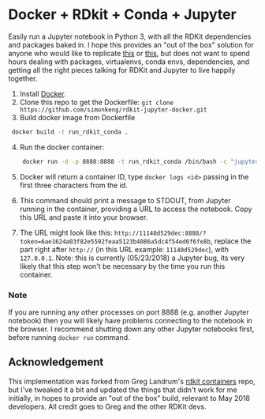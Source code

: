 # Docker + RDkit + Conda + Jupyter

Easily run a Jupyter notebook in Python 3, with all the RDKit dependencies and packages baked in. I hope this provides an "out of the box" solution for anyone who would like to replicate  [this](http://asteeves.github.io/blog/2015/01/12/molecules-in-rdkit/) or [this](https://github.com/rdkit/UGM_2016/blob/master/Notebooks/Brief%20Introduction.ipynb), but does not want to spend hours dealing with packages, virtualenvs, conda envs, dependencies, and getting all the right pieces talking for RDKit and Jupyter to live happily together. 

1. Install [Docker](https://www.docker.com/community-edition).
2. Clone this repo to get the Dockerfile: `git clone https://github.com/simonkeng/rdkit-jupyter-docker.git`
3. Build docker image from Dockerfile

```bash
 docker build -t run_rdkit_conda .
```

4. Run the docker container:

```bash
    docker run -d -p 8888:8888 -t run_rdkit_conda /bin/bash -c "jupyter notebook --notebook-dir=/tmp --ip=* --allow-root"
```

5. Docker will return a container ID, type `docker logs <id>` passing in the first three characters from the id.

6. This command should print a message to STDOUT, from Jupyter running in the container, providing a URL to access the notebook. Copy this URL and paste it into your browser.

7. The URL might look like this: `http://11140d529dec:8888/?token=6ae1624a03f82e5592feaa5123b4086a5dc4f54ed6f6fe8b`, replace the part right after `http://` (in this URL example: `11140d529dec`), with `127.0.0.1`. Note: this is currently (05/23/2018) a Jupyter bug, its very likely that this step won't be necessary by the time you run this container.

### Note
If you are running any other processes on port 8888 (e.g. another Jupyter notebook) then you will likely have problems connecting to the notebook in the browser. I recommend shutting down any other Jupyter notebooks first, before running `docker run` command.

## Acknowledgement

This implementation was forked from Greg Landrum's [rdkit containers]('https://github.com/rdkit/rdkit_containers/tree/master/docker/run_conda3') repo, but I've tweaked it a bit and updated the things that didn't work for me initially, in hopes to provide an "out of the box" build, relevant to May 2018 developers. All credit goes to Greg and the other RDKit devs.
